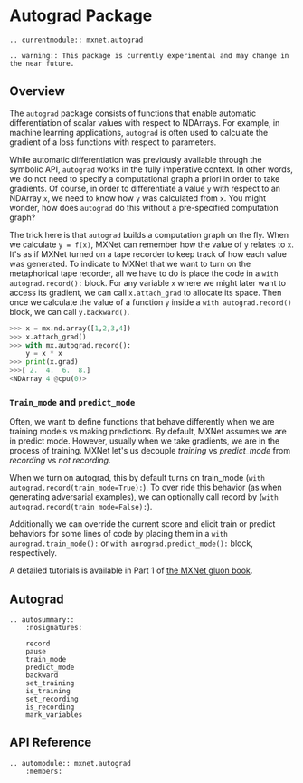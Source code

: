 # Autograd Package


```eval_rst
.. currentmodule:: mxnet.autograd
```

```eval_rst
.. warning:: This package is currently experimental and may change in the near future.
```

## Overview

The ``autograd`` package consists of functions that enable automatic
differentiation of scalar values with respect to NDArrays.
For example, in machine learning applications,
``autograd`` is often used to calculate the gradient
of a loss functions with respect to parameters.

While automatic differentiation was previously available
through the symbolic API, ``autograd`` works in the fully imperative context.
In other words, we do not need to specify a computational graph a priori
in order to take gradients.
Of course, in order to differentiate a value ``y`` with respect
to an NDArray ``x``, we need to know how ``y`` was calculated from ``x``.
You might wonder, how does ``autograd`` do this
without a pre-specified computation graph?


The trick here is that ``autograd`` builds a computation graph on the fly.
When we calculate ``y = f(x)``, MXNet can remember
how the value of ``y`` relates to ``x``.
It's as if MXNet turned on a tape recorder to keep track of
how each value was generated.
To indicate to MXNet that we want to turn on the metaphorical tape recorder,
all we have to do is place the code in a ``with autograd.record():`` block.
For any variable ``x`` where we might later want to access its gradient,
we can call ``x.attach_grad`` to allocate its space.
Then once we calculate the value of a function ``y``
inside a ``with autograd.record()`` block, we can call ``y.backward()``.

```python
>>> x = mx.nd.array([1,2,3,4])
>>> x.attach_grad()
>>> with mx.autograd.record():
    y = x * x
>>> print(x.grad)
>>>[ 2.  4.  6.  8.]
<NDArray 4 @cpu(0)>
```

### ``Train_mode`` and ``predict_mode``

Often, we want to define functions that behave differently
when we are training models vs making predictions.
By default, MXNet assumes we are in predict mode.
However, usually when we take gradients, we are in the process of training.
MXNet let's us decouple *training* vs *predict_mode* from
*recording* vs *not recording*.

When we turn on autograd, this by default turns on train_mode
(``with autograd.record(train_mode=True):``).
To over ride this behavior (as when generating adversarial examples),
we can optionally call record by (``with autograd.record(train_mode=False):``).

Additionally we can override the current score and elicit train or predict
behaviors for some lines of code by placing them
in a ``with aurograd.train_mode():`` or ``with aurograd.predict_mode():``
block, respectively.


A detailed tutorials is available in Part 1 of
[the MXNet gluon book](http://gluon.mxnet.io/).






<script type="text/javascript" src='../../_static/js/auto_module_index.js'></script>

## Autograd

```eval_rst
.. autosummary::
    :nosignatures:

    record
    pause
    train_mode
    predict_mode
    backward
    set_training
    is_training
    set_recording
    is_recording
    mark_variables
```

## API Reference

<script type="text/javascript" src='../../_static/js/auto_module_index.js'></script>

```eval_rst
.. automodule:: mxnet.autograd
    :members:
```

<script>auto_index("api-reference");</script>
